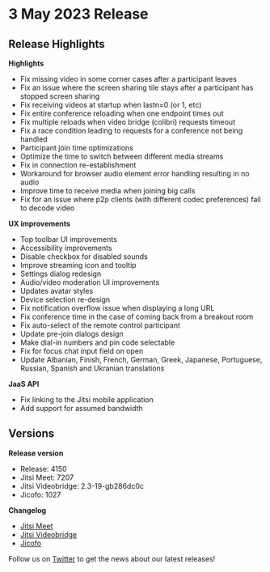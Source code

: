 # 3 May 2023 Release

## Release Highlights

**Highlights**

* Fix missing video in some corner cases after a participant leaves
* Fix an issue where the screen sharing tile stays after a participant has stopped screen sharing
* Fix receiving videos at startup when lastn=0 (or 1, etc)
* Fix entire conference reloading when one endpoint times out
* Fix multiple reloads when video bridge (colibri) requests timeout
* Fix a race condition leading to requests for a conference not being handled
* Participant join time optimizations
* Optimize the time to switch between different media streams
* Fix in connection re-establishment
* Workaround for browser audio element error handling resulting in no audio
* Improve time to receive media when joining big calls
* Fix for an issue where p2p clients (with different codec preferences) fail to decode video

**UX improvements**

* Top toolbar UI improvements
* Accessibility improvements
* Disable checkbox for disabled sounds
* Improve streaming icon and tooltip
* Settings dialog redesign
* Audio/video moderation UI improvements
* Updates avatar styles
* Device selection re-design
* Fix notification overflow issue when displaying a long URL
* Fix conference time in the case of coming back from a breakout room
* Fix auto-select of the remote control participant
* Update pre-join dialogs design
* Make dial-in numbers and pin code selectable
* Fix for focus chat input field on open
* Update Albanian, Finish, French, German, Greek, Japanese, Portuguese, Russian, Spanish and Ukranian translations

**JaaS API**

* Fix linking to the Jitsi mobile application
* Add support for assumed bandwidth

## Versions

**Release version**

* Release: 4150
* Jitsi Meet: 7207
* Jitsi Videobridge: 2.3-19-gb286dc0c
* Jicofo: 1027

**Changelog**

* [Jitsi Meet](https://github.com/jitsi/jitsi-meet/compare/release-7016...release-7207)
* [Jitsi Videobridge](https://github.com/jitsi/jitsi-videobridge/compare/99b20c62...b286dc0c)
* [Jicofo](https://github.com/jitsi/jicofo/compare/996...1027)

Follow us on [Twitter](https://twitter.com/JaaSOfficial) to get the news about our latest releases!
